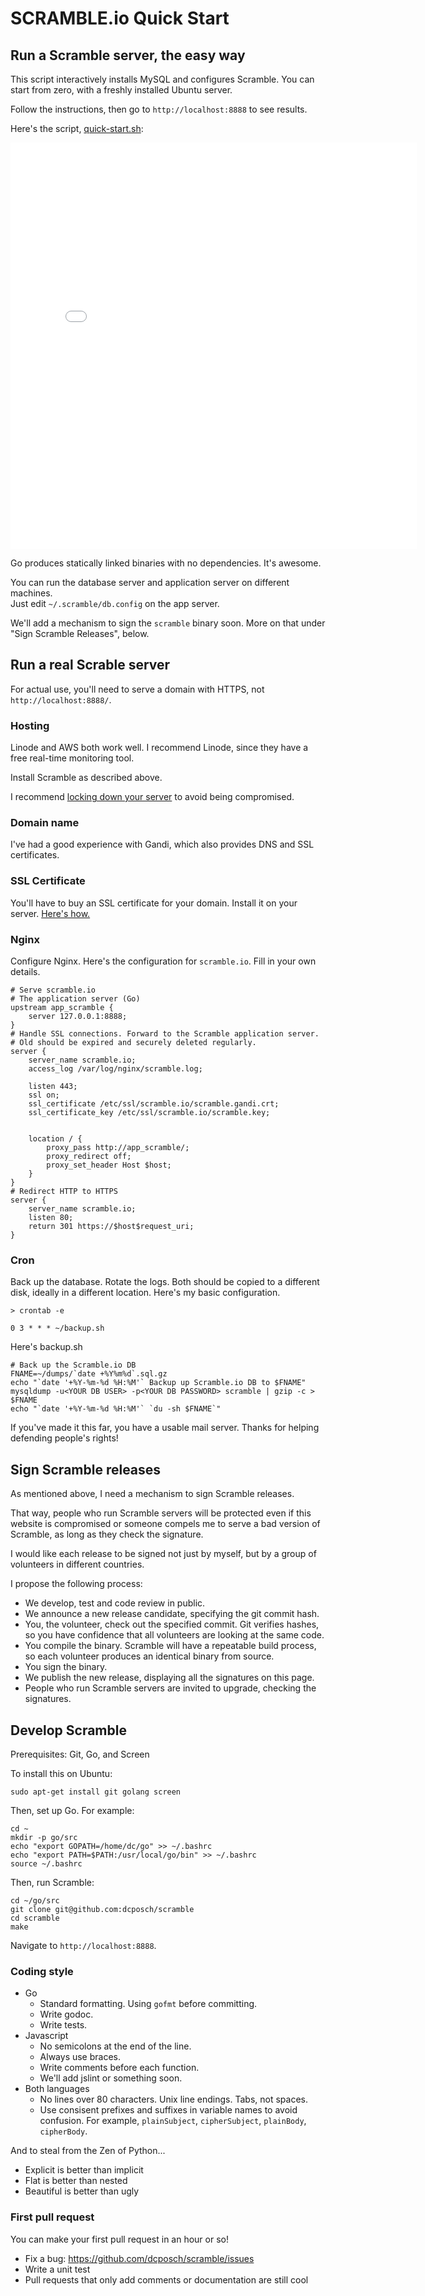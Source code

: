 <style>
body { width:650px }
iframe { width:650px; height: 650px; }
</style>


SCRAMBLE.io Quick Start
======

Run a Scramble server, the easy way
----
This script interactively installs MySQL and configures Scramble. You can start from zero, with a freshly installed Ubuntu server.

Follow the instructions, then go to `http://localhost:8888` to see results.

Here's the script, <a href="/bin/quick-start.sh">quick-start.sh</a>:

<iframe src="/bin/quick-start.sh" style="border:none"></iframe>

Go produces statically linked binaries with no dependencies. It's awesome.

You can run the database server and application server on different machines. <br />
Just edit `~/.scramble/db.config` on the app server.

We'll add a mechanism to sign the `scramble` binary soon. More on that under "Sign Scramble Releases", below.


Run a real Scrable server
----
For actual use, you'll need to serve a domain with HTTPS, not `http://localhost:8888/`.

### Hosting
Linode and AWS both work well. 
I recommend Linode, since they have a free real-time monitoring tool.

Install Scramble as described above.

I recommend [locking down your server](http://feross.org/how-to-setup-your-linode/) to avoid being compromised.

### Domain name
I've had a good experience with Gandi, which also provides DNS and SSL certificates.

### SSL Certificate
You'll have to buy an SSL certificate for your domain. Install it on your server. [Here's how.](http://www.digicert.com/ssl-certificate-installation-nginx.htm)

### Nginx
Configure Nginx. Here's the configuration for `scramble.io`. Fill in your own details.

    # Serve scramble.io
    # The application server (Go)
    upstream app_scramble {
        server 127.0.0.1:8888;
    }
    # Handle SSL connections. Forward to the Scramble application server.
    # Old should be expired and securely deleted regularly.
    server {
        server_name scramble.io;
        access_log /var/log/nginx/scramble.log;

        listen 443;
        ssl on; 
        ssl_certificate /etc/ssl/scramble.io/scramble.gandi.crt;
        ssl_certificate_key /etc/ssl/scramble.io/scramble.key;


        location / { 
            proxy_pass http://app_scramble/;
            proxy_redirect off;
            proxy_set_header Host $host;
        }   
    }
    # Redirect HTTP to HTTPS
    server {
        server_name scramble.io;
        listen 80; 
        return 301 https://$host$request_uri;
    }

### Cron
Back up the database. Rotate the logs. Both should be copied to a different disk, ideally in a different location. Here's my basic configuration.

    > crontab -e

    0 3 * * * ~/backup.sh

Here's backup.sh

    # Back up the Scramble.io DB
    FNAME=~/dumps/`date +%Y%m%d`.sql.gz
    echo "`date '+%Y-%m-%d %H:%M'` Backup up Scramble.io DB to $FNAME"
    mysqldump -u<YOUR DB USER> -p<YOUR DB PASSWORD> scramble | gzip -c > $FNAME
    echo "`date '+%Y-%m-%d %H:%M'` `du -sh $FNAME`"

If you've made it this far, you have a usable mail server. Thanks for helping defending people's rights!


Sign Scramble releases
----
As mentioned above, I need a mechanism to sign Scramble releases.

That way, people who run Scramble servers will be protected even if this website is compromised or someone compels me to serve a bad version of Scramble, as long as they check the signature.

I would like each release to be signed not just by myself, but by a group of volunteers in different countries.

I propose the following process:

* We develop, test and code review in public.
* We announce a new release candidate, specifying the git commit hash.
* You, the volunteer, check out the specified commit. 
  Git verifies hashes, so you have confidence that all volunteers are looking at the same code.
* You compile the binary.
  Scramble will have a repeatable build process, so each volunteer produces an identical binary from source.
* You sign the binary.
* We publish the new release, displaying all the signatures on this page.
* People who run Scramble servers are invited to upgrade, checking the signatures.


Develop Scramble
----

Prerequisites: Git, Go, and Screen

To install this on Ubuntu:

    sudo apt-get install git golang screen

Then, set up Go. For example:

    cd ~
    mkdir -p go/src
    echo "export GOPATH=/home/dc/go" >> ~/.bashrc
    echo "export PATH=$PATH:/usr/local/go/bin" >> ~/.bashrc
    source ~/.bashrc

Then, run Scramble:

    cd ~/go/src
    git clone git@github.com:dcposch/scramble
    cd scramble
    make

Navigate to `http://localhost:8888`.

### Coding style

* Go
  * Standard formatting. Using `gofmt` before committing. 
  * Write godoc. 
  * Write tests.
* Javascript
  * No semicolons at the end of the line.
  * Always use braces. 
  * Write comments before each function. 
  * We'll add jslint or something soon.
* Both languages
  * No lines over 80 characters. Unix line endings. Tabs, not spaces. 
  * Use consisent prefixes and suffixes in variable names to avoid confusion. 
    For example, `plainSubject`, `cipherSubject`, `plainBody`, `cipherBody`.

And to steal from the Zen of Python...

* Explicit is better than implicit
* Flat is better than nested
* Beautiful is better than ugly

### First pull request
You can make your first pull request in an hour or so!

* Fix a bug: https://github.com/dcposch/scramble/issues
* Write a unit test
* Pull requests that only add comments or documentation are still cool

